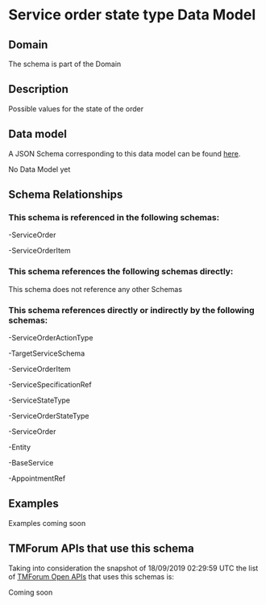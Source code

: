 # Service order state type Data Model

## Domain

The  schema is part of the  Domain

## Description

Possible values for the state of the order

## Data model

A JSON Schema corresponding to this data model can be found
[here](https://github.com/tmforum-rand/schemas/blob/master/Service/ServiceOrderStateType.schema.json).

No Data Model yet

## Schema Relationships

### This schema is referenced in the following schemas:

-ServiceOrder

-ServiceOrderItem

### This schema references the following schemas directly:

This schema does not reference any other Schemas

### This schema references directly or indirectly by the following schemas:

-ServiceOrderActionType

-TargetServiceSchema

-ServiceOrderItem

-ServiceSpecificationRef

-ServiceStateType

-ServiceOrderStateType

-ServiceOrder

-Entity

-BaseService

-AppointmentRef



## Examples

Examples coming soon

## TMForum APIs that use this schema

Taking into consideration the snapshot of 18/09/2019 02:29:59 UTC the list of [TMForum Open APIs](https://www.tmforum.org/open-apis/) that uses this schemas is:

Coming soon